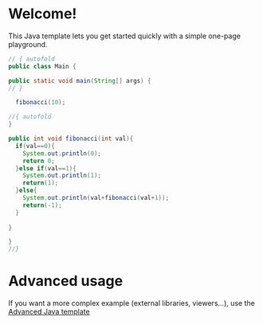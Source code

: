 # Welcome!

This Java template lets you get started quickly with a simple one-page playground.

```java runnable
// { autofold
public class Main {

public static void main(String[] args) {
// }

  fibonacci(10);

//{ autofold
}

public int void fibonacci(int val){
  if(val==0){
    System.out.println(0);
    return 0;
  }else if(val==1){
    System.out.println(1);
    return(1);
  }else{
    System.out.println(val+fibonacci(val+1));
    return(-1);
  }
  
}

}
//}
```

# Advanced usage

If you want a more complex example (external libraries, viewers...), use the [Advanced Java template](https://tech.io/select-repo/385)
